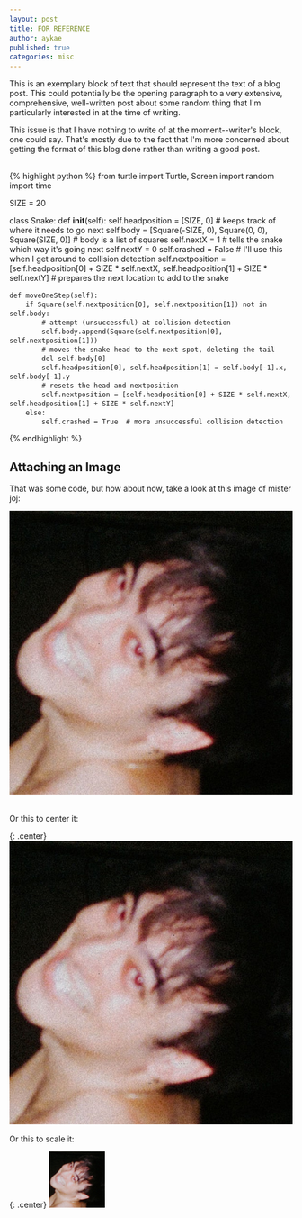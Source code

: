 ```yaml
---
layout: post
title: FOR REFERENCE
author: aykae
published: true
categories: misc
---
```

This is an exemplary block of text that should represent the text of a blog post. This could potentially be the opening paragraph to a very extensive, comprehensive, well-written post about some random thing that I'm particularly interested in at the time of writing.

This issue is that I have nothing to write of at the moment--writer's block, one could say. That's mostly due to the fact that I'm more concerned about getting the format of this blog done rather than writing a good post.

<br>
{% highlight python %}
from turtle import Turtle, Screen
import random
import time

SIZE = 20

class Snake:
    def __init__(self):
        self.headposition = [SIZE, 0]  # keeps track of where it needs to go next
        self.body = [Square(-SIZE, 0), Square(0, 0), Square(SIZE, 0)]  # body is a list of squares
        self.nextX = 1  # tells the snake which way it's going next
        self.nextY = 0
        self.crashed = False  # I'll use this when I get around to collision detection
        self.nextposition = [self.headposition[0] + SIZE * self.nextX, self.headposition[1] + SIZE * self.nextY]
        # prepares the next location to add to the snake

    def moveOneStep(self):
        if Square(self.nextposition[0], self.nextposition[1]) not in self.body: 
            # attempt (unsuccessful) at collision detection
            self.body.append(Square(self.nextposition[0], self.nextposition[1])) 
            # moves the snake head to the next spot, deleting the tail
            del self.body[0]
            self.headposition[0], self.headposition[1] = self.body[-1].x, self.body[-1].y 
            # resets the head and nextposition
            self.nextposition = [self.headposition[0] + SIZE * self.nextX, self.headposition[1] + SIZE * self.nextY]
        else:
            self.crashed = True  # more unsuccessful collision detection

{% endhighlight %}

## Attaching an Image

That was some code, but how about now, take a look at this image of mister joj:

![Joji's Album: BALLADS 1](/assets/img/BALLADS.jpg)

<br>
Or this to center it:

{: .center}
![Joji's Album: BALLADS 1](/assets/img/BALLADS.jpg)

Or this to scale it:
<br>

{: .center}
<img src="/assets/img/BALLADS.jpg" width="100" height="100" />